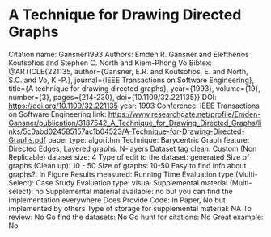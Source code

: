 # A Technique for Drawing Directed Graphs

Citation name: Gansner1993
Authors: Emden R. Gansner and Eleftherios Koutsofios and Stephen C. North and Kiem-Phong Vo
Bibtex: @ARTICLE{221135,
  author={Gansner, E.R. and Koutsofios, E. and North, S.C. and Vo, K.-P.},
  journal={IEEE Transactions on Software Engineering}, 
  title={A technique for drawing directed graphs}, 
  year={1993},
  volume={19},
  number={3},
  pages={214-230},
  doi={10.1109/32.221135}}
DOI: https://doi.org/10.1109/32.221135
year: 1993
Conference: IEEE Transactions on Software Engineering
link: https://www.researchgate.net/profile/Emden-Gansner/publication/3187542_A_Technique_for_Drawing_Directed_Graphs/links/5c0abd024585157ac1b04523/A-Technique-for-Drawing-Directed-Graphs.pdf
paper type: algorithm
Technique: Barycentric
Graph feature: Directed Edges, Layered graphs, N-layers
Dataset tag clean: Custom (Non Replicable)
dataset size: 4
Type of edit to the dataset: generated
Size of graphs (Clean up): 10 - 50
Size of graphs: 10-50
Easy to find info about graphs?: In Figure
Results measured: Running Time
Evaluation type (Multi-Select): Case Study
Evaluation type: visual
Supplemental material (Multi-select): no
Supplemental material available: no but you can find the implementation everywhere
Does Provide Code: In Paper, No but implemented by others
Type of storage for supplemental material: NA
To review: No
Go find the datasets: No
Go hunt for citations: No
Great example: No